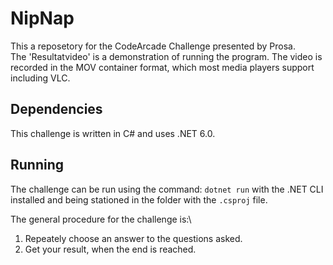 # NipNap
This a reposetory for the CodeArcade Challenge presented by Prosa.\
The 'Resultatvideo' is a demonstration of running the program. The video is recorded in the MOV container format, which most media players support including VLC.

## Dependencies
This challenge is written in C# and uses .NET 6.0.

## Running
The challenge can be run using the command: `dotnet run` with the .NET CLI installed and being stationed in the folder with the `.csproj` file.

The general procedure for the challenge is:\
1. Repeately choose an answer to the questions asked.
2. Get your result, when the end is reached.
